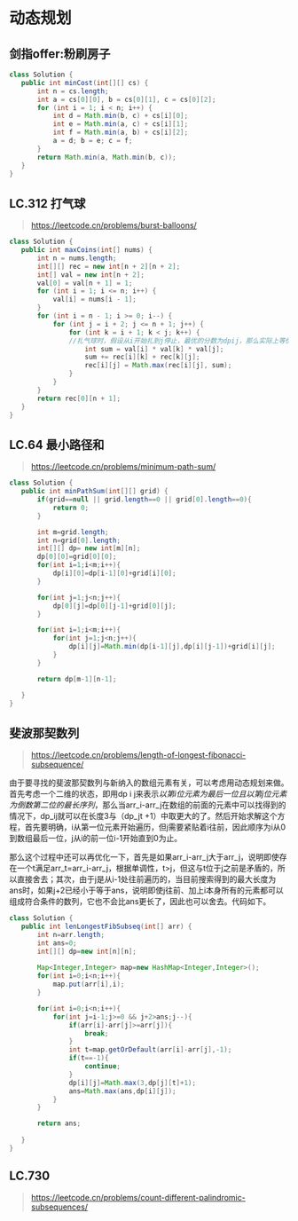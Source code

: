 # 动态规划
## 剑指offer:粉刷房子
 ```java
 class Solution {
    public int minCost(int[][] cs) {
        int n = cs.length;
        int a = cs[0][0], b = cs[0][1], c = cs[0][2];
        for (int i = 1; i < n; i++) {
            int d = Math.min(b, c) + cs[i][0];
            int e = Math.min(a, c) + cs[i][1];
            int f = Math.min(a, b) + cs[i][2];
            a = d; b = e; c = f;
        }
        return Math.min(a, Math.min(b, c));
    }
}
```
## LC.312 打气球
> https://leetcode.cn/problems/burst-balloons/
 ```java
class Solution {
    public int maxCoins(int[] nums) {
        int n = nums.length;
        int[][] rec = new int[n + 2][n + 2];
        int[] val = new int[n + 2];
        val[0] = val[n + 1] = 1;
        for (int i = 1; i <= n; i++) {
            val[i] = nums[i - 1];
        }
        for (int i = n - 1; i >= 0; i--) {
            for (int j = i + 2; j <= n + 1; j++) {
                for (int k = i + 1; k < j; k++) {
                //扎气球时，假设从i开始扎到j停止，最优的分数为dpij，那么实际上等价于在中间选择一个最优的k(k在i和j之间)，使得最后扎k然后再扎剩余的有最多的分数。于是，就有如下的求法，即dpij=最后扎了ijk的分数+在ik之间的分数+jk之间的分数
                    int sum = val[i] * val[k] * val[j];
                    sum += rec[i][k] + rec[k][j];
                    rec[i][j] = Math.max(rec[i][j], sum);
                }
            }
        }
        return rec[0][n + 1];
    }
}
```

## LC.64 最小路径和
> https://leetcode.cn/problems/minimum-path-sum/
 ```java
class Solution {
    public int minPathSum(int[][] grid) {
        if(grid==null || grid.length==0 || grid[0].length==0){
            return 0;
        }

        int m=grid.length;
        int n=grid[0].length;
        int[][] dp= new int[m][n];
        dp[0][0]=grid[0][0];
        for(int i=1;i<m;i++){
            dp[i][0]=dp[i-1][0]+grid[i][0];
        }

        for(int j=1;j<n;j++){
            dp[0][j]=dp[0][j-1]+grid[0][j];
        }

        for(int i=1;i<m;i++){
            for(int j=1;j<n;j++){
                dp[i][j]=Math.min(dp[i-1][j],dp[i][j-1])+grid[i][j];
            }
        }

        return dp[m-1][n-1];

    }
}
```
## 斐波那契数列
> https://leetcode.cn/problems/length-of-longest-fibonacci-subsequence/

由于要寻找的斐波那契数列与新纳入的数组元素有关，可以考虑用动态规划来做。首先考虑一个二维的状态，即用dp i j来表示*以第i位元素为最后一位且以第j位元素为倒数第二位的最长序列*，那么当arr_i-arr_j在数组的前面的元素中可以找得到的情况下，dp_ij就可以在长度3与（dp_jt +1）中取更大的了。然后开始求解这个方程，首先要明确，i从第一位元素开始遍历，但j需要紧贴着i往前，因此顺序为i从0到数组最后一位，j从i的前一位i-1开始直到0为止。

那么这个过程中还可以再优化一下，首先是如果arr_i-arr_j大于arr_j，说明即使存在一个t满足arr_t=arr_i-arr_j，根据单调性，t>j，但这与t位于j之前是矛盾的，所以直接舍去；其次，由于j是从i-1处往前遍历的，当目前搜索得到的最大长度为ans时，如果j+2已经小于等于ans，说明即使j往前、加上i本身所有的元素都可以组成符合条件的数列，它也不会比ans更长了，因此也可以舍去。代码如下。

 ```java
class Solution {
    public int lenLongestFibSubseq(int[] arr) {
        int n=arr.length;
        int ans=0;
        int[][] dp=new int[n][n];
        
        Map<Integer,Integer> map=new HashMap<Integer,Integer>();
        for(int i=0;i<n;i++){
            map.put(arr[i],i);
        }

        for(int i=0;i<n;i++){
            for(int j=i-1;j>=0 && j+2>ans;j--){
                if(arr[i]-arr[j]>=arr[j]){
                    break;
                }
                int t=map.getOrDefault(arr[i]-arr[j],-1);
                if(t==-1){
                    continue;
                }
                dp[i][j]=Math.max(3,dp[j][t]+1);
                ans=Math.max(ans,dp[i][j]);
            }
        }

        return ans;
        
    }
}
```

## LC.730
> https://leetcode.cn/problems/count-different-palindromic-subsequences/
```java

```

